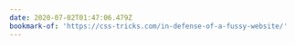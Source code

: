 ```yaml
---
date: 2020-07-02T01:47:06.479Z
bookmark-of: 'https://css-tricks.com/in-defense-of-a-fussy-website/'
---
```


